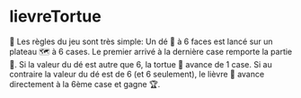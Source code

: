 # lievreTortue

📖 Les règles du jeu sont très simple:
Un dé 🎲 à 6 faces est lancé sur un plateau 🗺️  à 6 cases.
Le premier arrivé à la dernière case remporte la partie 🤩.
Si la valeur du dé est autre que 6, la tortue 🐢 avance de 1 case.
Si au contraire la valeur du dé est de 6 (et 6 seulement), le lièvre 🐇
avance directement à la 6ème case et gagne 🏆.
